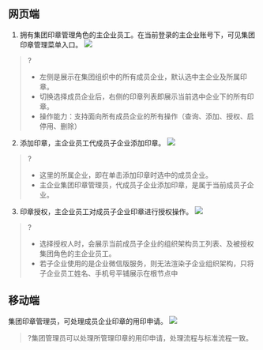 ## 网页端
1. 拥有集团印章管理角色的主企业员工。在当前登录的主企业账号下，可见集团印章管理菜单入口。
![](https://qcloudimg.tencent-cloud.cn/raw/963f72286a1602c48cfbafd1b41155ec.png)
>?
>- 左侧是展示在集团组织中的所有成员企业，默认选中主企业及所属印章。
>- 切换选择成员企业后，右侧的印章列表即展示当前选中企业下的所有印章。
>- 操作能力：支持面向所有成员企业的所有操作（查询、添加、授权、启停用、删除）
2. 添加印章，主企业员工代成员子企业添加印章。
![](https://qcloudimg.tencent-cloud.cn/raw/2eb95844c7e8dd19b854ff5c40b820a6.png)
>?
>- 这里的所属企业，即在单击添加印章时选中的成员企业。
>- 主企业集团印章管理员，代成员子企业添加印章，是属于当前成员子企业。
3. 印章授权，主企业员工对成员子企业印章进行授权操作。
![](https://qcloudimg.tencent-cloud.cn/raw/4d5a6bc308cca02693a386435f469b24.png)
>?
>- 选择授权人时，会展示当前成员子企业的组织架构员工列表、及被授权集团角色的主企业员工。
>- 若子企业使用的是企业微信版服务，则无法渲染子企业组织架构，只将子企业员工姓名、手机号平铺展示在根节点中


## 移动端	
集团印章管理员，可处理成员企业印章的用印申请。
![](https://qcloudimg.tencent-cloud.cn/raw/b679b5c831c4f29868d7c59de40934d9.png)
>?集团管理员可以处理所管理印章的用印申请，处理流程与标准流程一致。

